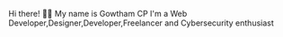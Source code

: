 Hi there! 👋🤓
My name is Gowtham CP
I'm a Web Developer,Designer,Developer,Freelancer and Cybersecurity enthusiast
